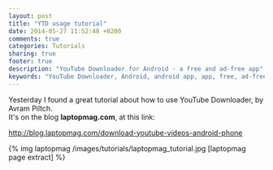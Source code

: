 ```yaml
---
layout: post
title: "YTD usage tutorial"
date: 2014-05-27 11:52:48 +0200
comments: true
categories: Tutorials
sharing: true
footer: true
description: "YouTube Downloader for Android - a free and ad-free app"
keywords: "YouTube Downloader, Android, android app, app, free, ad-free, no ads, dentex, video, YouTube, downloader, tutorials"
---
```


Yesterday I found a great tutorial about how to use YouTube Downloader, by Avram Piltch.    
It's on the blog **laptopmag.com**, at this link:

http://blog.laptopmag.com/download-youtube-videos-android-phone

{% img laptopmag /images/tutorials/laptopmag_tutorial.jpg [laptopmag page extract] %}
